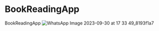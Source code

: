 # BookReadingApp
BookReadingApp
![WhatsApp Image 2023-09-30 at 17 33 49_8193f1a7](https://github.com/BikiLearner/BookReadingApp/assets/97147323/ac8dc149-ec59-4d8b-b5f8-4467e3606bdb)

